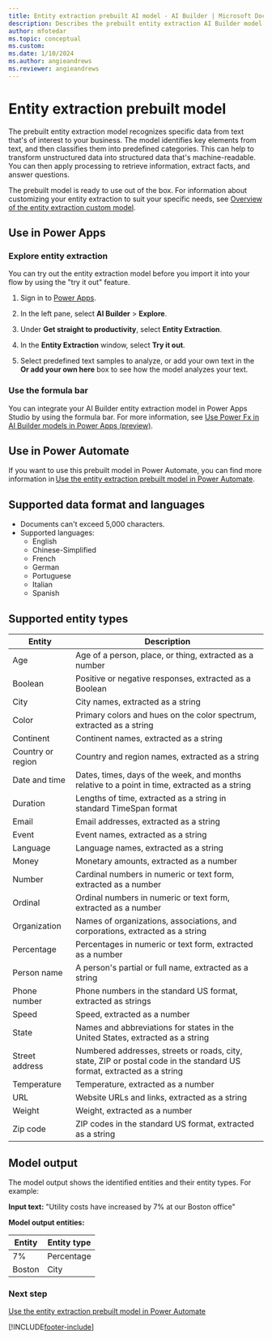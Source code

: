 ```yaml
---
title: Entity extraction prebuilt AI model - AI Builder | Microsoft Docs
description: Describes the prebuilt entity extraction AI Builder model.
author: mfotedar
ms.topic: conceptual
ms.custom: 
ms.date: 1/10/2024
ms.author: angieandrews
ms.reviewer: angieandrews
---
```


# Entity extraction prebuilt model

The prebuilt entity extraction model recognizes specific data from text that's of interest to your business. The model identifies key elements from text, and then classifies them into predefined categories. This can help to transform unstructured data into structured data that's machine-readable. You can then apply processing to retrieve information, extract facts, and answer questions.

The prebuilt model is ready to use out of the box. For information about customizing your entity extraction to suit your specific needs, see [Overview of the entity extraction custom model](entity-extraction-overview.md).

## Use in Power Apps

### Explore entity extraction

You can try out the entity extraction model before you import it into your flow by using the "try it out" feature.

1. Sign in to [Power Apps](https://make.powerapps.com).

1. In the left pane, select **AI Builder** > **Explore**.

1. Under **Get straight to productivity**, select **Entity Extraction**.

1. In the **Entity Extraction** window, select **Try it out**.

1. Select predefined text samples to analyze, or add your own text in the **Or add your own here** box to see how the model analyzes your text.

### Use the formula bar

You can integrate your AI Builder entity extraction model in Power Apps Studio by using the formula bar. For more information, see [Use Power Fx in AI Builder models in Power Apps (preview)](powerfx-in-powerapps.md).

## Use in Power Automate

If you want to use this prebuilt model in Power Automate, you can find more information in [Use the entity extraction prebuilt model in Power Automate](prebuilt-entity-extraction-pwr-automate.md).

## Supported data format and languages

- Documents can't exceed 5,000 characters.
- Supported languages:
  - English
  - Chinese-Simplified
  - French
  - German
  - Portuguese
  - Italian
  - Spanish

## Supported entity types

|Entity  |Description |
|---------|---------|
|Age|Age of a person, place, or thing, extracted as a number|
|Boolean|Positive or negative responses, extracted as a Boolean|
|City|City names, extracted as a string|
|Color|Primary colors and hues on the color spectrum, extracted as a string|
|Continent|Continent names, extracted as a string|
|Country or region|Country and region names, extracted as a string|
|Date and time|Dates, times, days of the week, and months relative to a point in time, extracted as a string|
|Duration|Lengths of time, extracted as a string in standard TimeSpan format|
|Email|Email addresses, extracted as a string|
|Event|Event names, extracted as a string|
|Language|Language names, extracted as a string|
|Money|Monetary amounts, extracted as a number|
|Number|Cardinal numbers in numeric or text form, extracted as a number|
|Ordinal|Ordinal numbers in numeric or text form, extracted as a number|
|Organization|Names of organizations, associations, and corporations, extracted as a string|
|Percentage|Percentages in numeric or text form, extracted as a number|
|Person name|A person's partial or full name, extracted as a string|
|Phone number|Phone numbers in the standard US format, extracted as strings|
|Speed|Speed, extracted as a number|
|State|Names and abbreviations for states in the United States, extracted as a string|
|Street address|Numbered addresses, streets or roads, city, state, ZIP or postal code in the standard US format, extracted as a string|
|Temperature|Temperature, extracted as a number|
|URL|Website URLs and links, extracted as a string|
|Weight|Weight, extracted as a number|
|Zip code|ZIP codes in the standard US format, extracted as a string|

## Model output

The model output shows the identified entities and their entity types. For example:

**Input text:** "Utility costs have increased by 7% at our Boston office"

**Model output entities:**

|Entity |Entity type |
|---------|---------|
|7%    | Percentage  |
|Boston  |City   |

### Next step

[Use the entity extraction prebuilt model in Power Automate](prebuilt-entity-extraction-pwr-automate.md)


[!INCLUDE[footer-include](includes/footer-banner.md)]